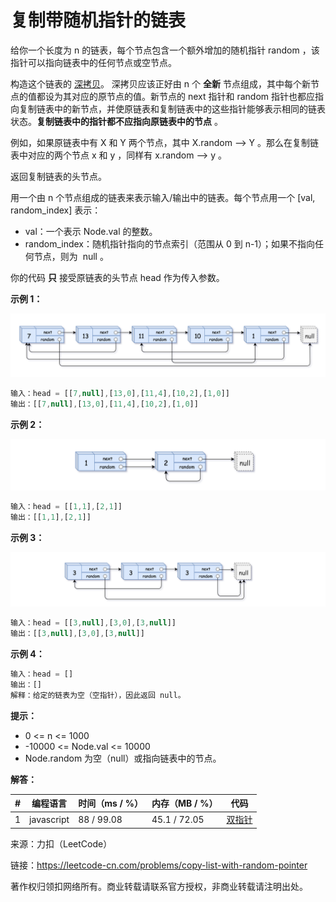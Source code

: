 # 复制带随机指针的链表

给你一个长度为 n 的链表，每个节点包含一个额外增加的随机指针 random ，该指针可以指向链表中的任何节点或空节点。

构造这个链表的 [深拷贝](https://baike.baidu.com/item/深拷贝/22785317?fr=aladdin)。 深拷贝应该正好由 n 个 **全新** 节点组成，其中每个新节点的值都设为其对应的原节点的值。新节点的 next 指针和 random 指针也都应指向复制链表中的新节点，并使原链表和复制链表中的这些指针能够表示相同的链表状态。**复制链表中的指针都不应指向原链表中的节点** 。

例如，如果原链表中有 X 和 Y 两个节点，其中 X.random --> Y 。那么在复制链表中对应的两个节点 x 和 y ，同样有 x.random --> y 。

返回复制链表的头节点。

用一个由 n 个节点组成的链表来表示输入/输出中的链表。每个节点用一个 [val, random_index] 表示：

- val：一个表示 Node.val 的整数。
- random_index：随机指针指向的节点索引（范围从 0 到 n-1）；如果不指向任何节点，则为  null 。

你的代码 **只** 接受原链表的头节点 head 作为传入参数。

**示例 1：**

![示例1](./eg1.png)

``` javascript
输入：head = [[7,null],[13,0],[11,4],[10,2],[1,0]]
输出：[[7,null],[13,0],[11,4],[10,2],[1,0]]
```

**示例 2：**

![示例2](./eg2.png)

``` javascript
输入：head = [[1,1],[2,1]]
输出：[[1,1],[2,1]]
```

**示例 3：**

![示例3](./eg3.png)

``` javascript
输入：head = [[3,null],[3,0],[3,null]]
输出：[[3,null],[3,0],[3,null]]
```

**示例 4：**

``` javascript
输入：head = []
输出：[]
解释：给定的链表为空（空指针），因此返回 null。
```

**提示：**

- 0 <= n <= 1000
- -10000 <= Node.val <= 10000
- Node.random 为空（null）或指向链表中的节点。

**解答：**

**#**|**编程语言**|**时间（ms / %）**|**内存（MB / %）**|**代码**
--|--|--|--|--
1|javascript|88 / 99.08|45.1 / 72.05|[双指针](./javascript/ac_v1.js)

来源：力扣（LeetCode）

链接：https://leetcode-cn.com/problems/copy-list-with-random-pointer

著作权归领扣网络所有。商业转载请联系官方授权，非商业转载请注明出处。
